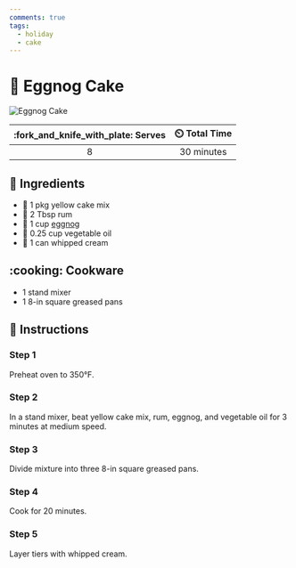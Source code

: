 ```yaml
---
comments: true
tags:
  - holiday
  - cake
---
```

# :cake: Eggnog Cake

![Eggnog Cake](../assets/images/eggnog-cake.jpg)

| :fork_and_knife_with_plate: Serves | :timer_clock: Total Time |
|:----------------------------------:|:-----------------------: |
| 8 | 30 minutes |

## :salt: Ingredients

- :cake: 1 pkg yellow cake mix
- :tumbler_glass: 2 Tbsp rum
- :egg: 1 cup [eggnog][1]
- :carrot: 0.25 cup vegetable oil
- :icecream: 1 can whipped cream

## :cooking: Cookware

- 1 stand mixer
- 1 8-in square greased pans

## :pencil: Instructions

### Step 1

Preheat oven to 350°F.

### Step 2

In a stand mixer, beat yellow cake mix, rum, eggnog, and vegetable oil for 3 minutes at medium speed.

### Step 3

Divide mixture into three 8-in square greased pans.

### Step 4

Cook for 20 minutes.

### Step 5

Layer tiers with whipped cream.

[1]: <../beverages/cooked-eggnog.md>

